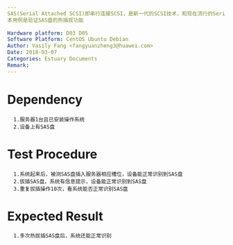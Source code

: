 ```yaml
---
SAS(Serial Attached SCSI)即串行连接SCSI，是新一代的SCSI技术，和现在流行的Serial ATA(SATA)硬盘相同，都是采用串行技术以获得更高的传输速度，并通过缩短连结线改善内部空间等。SAS是并行SCSI接口之后开发出的全新接口。此接口的设计是为了改善存储系统的效能、可用性和扩充性，并且提供与SATA硬盘的兼容性。
本用例是验证SAS盘的热插拔功能
 
Hardware platform: D03 D05 
Software Platform: CentOS Ubuntu Debian
Author: Vasily Fang <fangyuanzheng3@huawei.com>  
Date: 2018-03-07
Categories: Estuary Documents  
Remark:
---
```


# Dependency
```
  1.服务器1台且已安装操作系统
  2.设备上有SAS盘
```

# Test Procedure
```
  1.系统起来后，被测SAS盘插入服务器相应槽位，设备能正常识别到SAS盘
  2.拔插SAS盘，系统有信息提示，设备能正常识别到SAS盘
  3.重复拔插操作10次，看系统能否正常识别SAS盘
```

# Expected Result
```
  1.多次热拔插SAS盘后，系统还能正常识别
```
